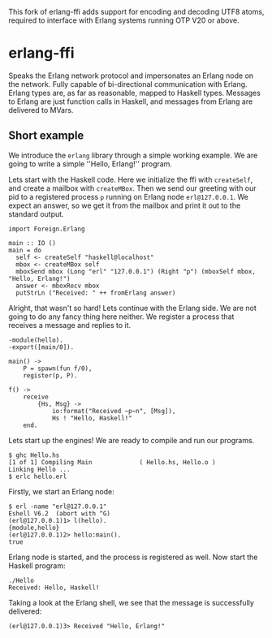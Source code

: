 This fork of erlang-ffi adds support for encoding and decoding UTF8 atoms, required to interface with Erlang systems running OTP V20 or above.

# erlang-ffi

Speaks the Erlang network protocol and impersonates an Erlang node on the network. Fully capable of bi-directional communication with Erlang. Erlang types are, as far as reasonable, mapped to Haskell types. Messages to Erlang are just function calls in Haskell, and messages from Erlang are delivered to MVars. 

## Short example

We introduce the `erlang` library through a simple working example. We are going to write a simple ''Hello, Erlang!'' program.

Lets start with the Haskell code. Here we initialize the ffi with `createSelf`, and create a mailbox with `createMBox`. Then we send our greeting with our pid to a registered process `p` running on Erlang node `erl@127.0.0.1`. We expect an answer, so we get it from the mailbox and print it out to the standard output.

~~~~{haskell}
import Foreign.Erlang

main :: IO ()
main = do
  self <- createSelf "haskell@localhost"
  mbox <- createMBox self
  mboxSend mbox (Long "erl" "127.0.0.1") (Right "p") (mboxSelf mbox, "Hello, Erlang!")
  answer <- mboxRecv mbox
  putStrLn ("Received: " ++ fromErlang answer)
~~~~

Alright, that wasn't so hard! Lets continue with the Erlang side. We are not going to do any fancy thing here neither. We register a process that receives a message and replies to it.

~~~~{erlang}
-module(hello).
-export([main/0]).

main() ->
    P = spawn(fun f/0),
    register(p, P).

f() ->
    receive
        {Hs, Msg} ->
            io:format("Received ~p~n", [Msg]),
            Hs ! "Hello, Haskell!"
    end.
~~~~

Lets start up the engines! We are ready to compile and run our programs.

~~~~
$ ghc Hello.hs
[1 of 1] Compiling Main             ( Hello.hs, Hello.o )
Linking Hello ...
$ erlc hello.erl
~~~~

Firstly, we start an Erlang node:

~~~~
$ erl -name "erl@127.0.0.1"
Eshell V6.2  (abort with ^G)
(erl@127.0.0.1)1> l(hello).
{module,hello}
(erl@127.0.0.1)2> hello:main().
true
~~~~

Erlang node is started, and the process is registered as well. Now start the Haskell program:

~~~~
./Hello 
Received: Hello, Haskell!
~~~~

Taking a look at the Erlang shell, we see that the message is successfully delivered:

~~~~
(erl@127.0.0.1)3> Received "Hello, Erlang!"
~~~~
